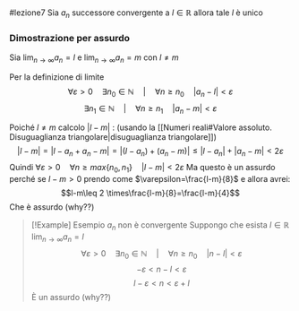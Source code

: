 #lezione7
Sia $a_{n}$ successore convergente a $l\in \mathbb{R}$ allora tale $l$ è unico

### Dimostrazione per assurdo
Sia $\lim_{ n \to \infty } a_{n}=l$ e $\lim_{ n \to \infty } a_{n} = m$ con $l \neq m$

Per la definizione di limite
$$\forall \varepsilon>0 \quad \exists n_{0} \in \mathbb{N} \quad|\quad \forall n \geq n_{0} \quad |a_{n}-l|<\varepsilon$$
$$\exists n_{1} \in \mathbb{N} \quad|\quad \forall n \geq n_{1} \quad |a_{n}-m|<\varepsilon$$

Poiché $l\neq m$ calcolo $|l-m|$ :
(usando la [[Numeri reali#Valore assoluto. Disuguaglianza triangolare|disuguaglianza triangolare]])
$$|l-m|=|l-a_{n}+a_{n}-m|=|(l-a_{n})+(a_{n}-m)|\leq |l-a_{n}|+|a_{n}-m|<2 \varepsilon$$
Quindi $\forall \varepsilon>0 \quad \forall n \geq max\{n_{0},n_{1}\} \quad |l-m|<2\varepsilon$ 
Ma questo è un assurdo perché se $l-m>0$ prendo come $\varepsilon=\frac{l-m}{8}$ e allora avrei:
$$l-m\leq 2 \times\frac{l-m}{8}=\frac{l-m}{4}$$
Che è assurdo (why??)

>[!Example] Esempio
$a_{n}$ non è convergente
Suppongo che esista $l\in \mathbb{R}$ $\lim_{n \to \infty}{a_{n}}=l$
$$\forall \varepsilon>0 \quad \exists n_{0} \in \mathbb{N} \quad | \quad \forall n \geq n_{0} \quad |n-l| < \varepsilon$$
$$-\varepsilon < n-l<\varepsilon$$
$$l-\varepsilon < n < \varepsilon + l$$
È un assurdo (why??) 

